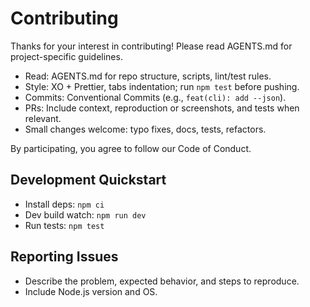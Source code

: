 # Contributing

Thanks for your interest in contributing! Please read AGENTS.md for project-specific guidelines.

- Read: AGENTS.md for repo structure, scripts, lint/test rules.
- Style: XO + Prettier, tabs indentation; run `npm test` before pushing.
- Commits: Conventional Commits (e.g., `feat(cli): add --json`).
- PRs: Include context, reproduction or screenshots, and tests when relevant.
- Small changes welcome: typo fixes, docs, tests, refactors.

By participating, you agree to follow our Code of Conduct.

## Development Quickstart

- Install deps: `npm ci`
- Dev build watch: `npm run dev`
- Run tests: `npm test`

## Reporting Issues

- Describe the problem, expected behavior, and steps to reproduce.
- Include Node.js version and OS.
